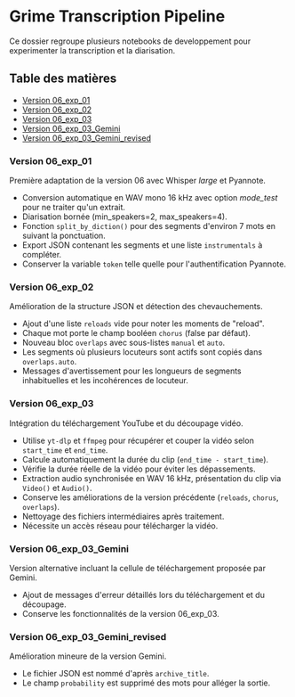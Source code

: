 # Grime Transcription Pipeline

Ce dossier regroupe plusieurs notebooks de developpement pour experimenter la transcription et la diarisation.

## Table des matières
- [Version 06_exp_01](#version-06_exp_01)
- [Version 06_exp_02](#version-06_exp_02)
- [Version 06_exp_03](#version-06_exp_03)
- [Version 06_exp_03_Gemini](#version-06_exp_03_gemini)
- [Version 06_exp_03_Gemini_revised](#version-06_exp_03_gemini_revised)

### Version 06_exp_01
Première adaptation de la version 06 avec Whisper *large* et Pyannote.
- Conversion automatique en WAV mono 16 kHz avec option *mode_test* pour ne traiter qu'un extrait.
- Diarisation bornée (min_speakers=2, max_speakers=4).
- Fonction `split_by_diction()` pour des segments d'environ 7 mots en suivant la ponctuation.
- Export JSON contenant les segments et une liste `instrumentals` à compléter.
- Conserver la variable `token` telle quelle pour l'authentification Pyannote.

### Version 06_exp_02
Amélioration de la structure JSON et détection des chevauchements.
- Ajout d'une liste `reloads` vide pour noter les moments de "reload".
- Chaque mot porte le champ booléen `chorus` (false par défaut).
- Nouveau bloc `overlaps` avec sous-listes `manual` et `auto`.
- Les segments où plusieurs locuteurs sont actifs sont copiés dans `overlaps.auto`.
- Messages d'avertissement pour les longueurs de segments inhabituelles et les incohérences de locuteur.

### Version 06_exp_03
Intégration du téléchargement YouTube et du découpage vidéo.
- Utilise `yt-dlp` et `ffmpeg` pour récupérer et couper la vidéo selon `start_time` et `end_time`.
- Calcule automatiquement la durée du clip (`end_time - start_time`).
- Vérifie la durée réelle de la vidéo pour éviter les dépassements.
- Extraction audio synchronisée en WAV 16 kHz, présentation du clip via `Video()` et `Audio()`.
- Conserve les améliorations de la version précédente (`reloads`, `chorus`, `overlaps`).
- Nettoyage des fichiers intermédiaires après traitement.
- Nécessite un accès réseau pour télécharger la vidéo.


### Version 06_exp_03_Gemini
Version alternative incluant la cellule de téléchargement proposée par Gemini.
- Ajout de messages d'erreur détaillés lors du téléchargement et du découpage.
- Conserve les fonctionnalités de la version 06_exp_03.

### Version 06_exp_03_Gemini_revised
Amélioration mineure de la version Gemini.
- Le fichier JSON est nommé d'après `archive_title`.
- Le champ `probability` est supprimé des mots pour alléger la sortie.
